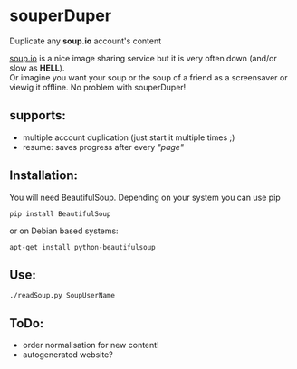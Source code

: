 # souperDuper

Duplicate any **soup.io** account's content

[soup.io](http://soup.io/) is a nice image sharing service but it is very often down (and/or slow as **HELL**).  
Or imagine you want your soup or the soup of a friend as a screensaver or viewig it offline.
No problem with souperDuper!

## supports:

* multiple account duplication (just start it multiple times ;)
* resume: saves progress after every *"page"*

## Installation:

You will need BeautifulSoup.
Depending on your system you can use pip

    pip install BeautifulSoup

or on Debian based systems:

    apt-get install python-beautifulsoup


## Use:

    ./readSoup.py SoupUserName

## ToDo:

* order normalisation for new content!
* autogenerated website?
